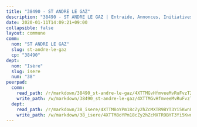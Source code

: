 ```yaml
---
title: "38490 - ST ANDRE LE GAZ"
description: "38490 - ST ANDRE LE GAZ | Entraide, Annonces, Initiatives"
date: 2020-01-11T14:09:21+09:00
collapsible: false
layout: commune
comm:
  nom: "ST ANDRE LE GAZ"
  slug: st-andre-le-gaz
  cp: "38490"
dept:
  nom: "Isère"
  slug: isere
  num: "38"
peerpad:
  comm:
    read_path: /r/markdown/38490_st-andre-le-gaz/4XTTMGvHfmveeMvRuFvzT2kt9fTM5dL7k5hyRQ2C2hSN74Cer
    write_path: /w/markdown/38490_st-andre-le-gaz/4XTTMGvHfmveeMvRuFvzT2kt9fTM5dL7k5hyRQ2C2hSN74Cer-K3TgUD5rBDZb5RWeZwzfNdZi4ceRjKrNK44X8ghgZqPA6PmLkwR7YVBN5M5m7LD77mESFoFoLG5FvvMKwXfiBqjToNUqaELYoUb474qNcPZ3mLjhZf3v9xRaRvaw3LJEaYaFzmC2
  dept:
    read_path: /r/markdown/38_isere/4XTTM8oYPm18cZy2hZcMXTR9BYT3Yi5KwnFvpXu1TXaRq7Q3V
    write_path: /w/markdown/38_isere/4XTTM8oYPm18cZy2hZcMXTR9BYT3Yi5KwnFvpXu1TXaRq7Q3V-K3TgUoSzs2JpJwfbzBvgU8N95mHo7JXz7NbEctNRM3EDb2iYHA4maKm3pRQwmboULLPnLFTEhRgTawPTWpmxTxKbTwDgAEzA9tUHjpudQTWdKWfdVSegAo77eCwhXTaVG7AyUZEs
---
```


